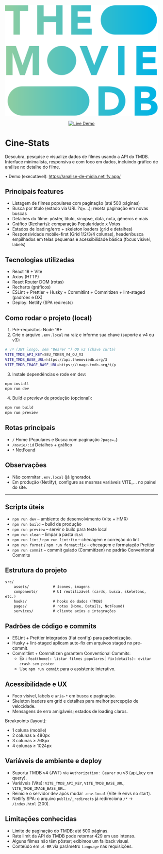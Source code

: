 <p align="center">
	<img src="https://raw.githubusercontent.com/Leonardo-Santos-oficial/cine-stats/main/src/assets/TMDB.svg?v=1" alt="Cine-Stats - TMDB" width="520" />
</p>

<p align="center">
	<a href="https://analise-de-midia.netlify.app" target="_blank" rel="noopener noreferrer">
		<img src="https://img.shields.io/badge/Live%20Demo-Netlify-00C7B7?style=for-the-badge&logo=netlify" alt="Live Demo" />
	</a>
  
</p>

# Cine-Stats

Descubra, pesquise e visualize dados de filmes usando a API do TMDB. Interface minimalista, responsiva e com foco em dados, incluindo gráfico de análise no detalhe do filme.

• Demo (executável): https://analise-de-midia.netlify.app/

## Principais features

- Listagem de filmes populares com paginação (até 500 páginas)
- Busca por título (estado via URL ?q=…); reseta paginação em novas buscas
- Detalhes do filme: pôster, título, sinopse, data, nota, gêneros e mais
- Gráfico (Recharts): comparação Popularidade x Votos
- Estados de loading/erro + skeleton loaders (grid e detalhes)
- Responsividade mobile-first (Grid 1/2/3/4 colunas), header/busca empilhados em telas pequenas e acessibilidade básica (focus visível, labels)

## Tecnologias utilizadas

- React 18 + Vite
- Axios (HTTP)
- React Router DOM (rotas)
- Recharts (gráficos)
- ESLint + Prettier + Husky + Commitlint + Commitizen + lint-staged (padrões e DX)
- Deploy: Netlify (SPA redirects)

## Como rodar o projeto (local)

1. Pré-requisitos: Node 18+
2. Crie o arquivo `.env.local` na raiz e informe sua chave (suporte a v4 ou v3):

```bash
# v4 (JWT longo, sem "Bearer ") OU v3 (chave curta)
VITE_TMDB_API_KEY=SEU_TOKEN_V4_OU_V3
VITE_TMDB_BASE_URL=https://api.themoviedb.org/3
VITE_TMDB_IMAGE_BASE_URL=https://image.tmdb.org/t/p
```

3. Instale dependências e rode em dev:

```bash
npm install
npm run dev
```

4. Build e preview de produção (opcional):

```bash
npm run build
npm run preview
```

## Rotas principais

- `/` Home (Populares e Busca com paginação `?page=…`)
- `/movie/:id` Detalhes + gráfico
- `*` NotFound

## Observações

- Não commitar `.env.local` (já ignorado).
- Em produção (Netlify), configure as mesmas variáveis VITE\_… no painel do site.

---

## Scripts úteis

- `npm run dev` – ambiente de desenvolvimento (Vite + HMR)
- `npm run build` – build de produção
- `npm run preview` – servir o build para teste local
- `npm run clean` – limpar a pasta `dist`
- `npm run lint` / `npm run lint:fix` – checagem e correção do lint
- `npm run format` / `npm run format:fix` – checagem e formatação Prettier
- `npm run commit` – commit guiado (Commitizen) no padrão Conventional Commits

## Estrutura do projeto

```
src/
	assets/           # ícones, imagens
	components/       # UI reutilizável (cards, busca, skeletons, etc.)
	hooks/            # hooks de dados (TMDB)
	pages/            # rotas (Home, Details, NotFound)
	services/         # cliente axios e integrações
```

## Padrões de código e commits

- ESLint + Prettier integrados (flat config) para padronização.
- Husky + lint-staged aplicam auto-fix em arquivos staged no pre-commit.
- Commitlint + Commitizen garantem Conventional Commits:
  - Ex.: `feat(home): listar filmes populares` | `fix(details): evitar crash sem poster`
  - Use `npm run commit` para o assistente interativo.

## Acessibilidade e UX

- Foco visível, labels e `aria-*` em busca e paginação.
- Skeleton loaders em grid e detalhes para melhor percepção de velocidade.
- Mensagens de erro amigáveis; estados de loading claros.

Breakpoints (layout):

- 1 coluna (mobile)
- 2 colunas ≥ 480px
- 3 colunas ≥ 768px
- 4 colunas ≥ 1024px

## Variáveis de ambiente e deploy

- Suporta TMDB v4 (JWT) via `Authorization: Bearer` ou v3 (api_key em query).
- Variáveis (Vite): `VITE_TMDB_API_KEY`, `VITE_TMDB_BASE_URL`, `VITE_TMDB_IMAGE_BASE_URL`.
- Reinicie o servidor dev após mudar `.env.local` (Vite lê envs no start).
- Netlify SPA: o arquivo `public/_redirects` já redireciona `/*` → `/index.html` (200).

## Limitações conhecidas

- Limite de paginação do TMDB: até 500 páginas.
- Rate limit da API do TMDB pode retornar 429 em uso intenso.
- Alguns filmes não têm pôster; exibimos um fallback visual.
- Conteúdo em `pt-BR` via parâmetro `language` nas requisições.

